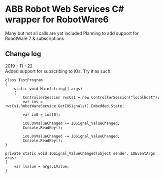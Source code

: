 # ABB Robot Web Services C# wrapper for RobotWare6
Many but not all calls are yet included
Planning to add support for RobotWare 7 & subscriptions



## Change log

2019 - 11 - 22  
Added support for subscribing to IOs. Try it as such:

    class TestProgram
    {
        static void Main(string[] args)
        {
            ControllerSession rwsCs1 = new ControllerSession("localhost");
            var ios = rwsCs1.RobotWareService.GetIOSignals().Embedded.State;

            var io0 = ios[0];

            io0.OnValueChanged += IOSignal_ValueChanged;
            Console.ReadKey();

            io0.OnValueChanged -= IOSignal_ValueChanged;
            Console.ReadKey();
    }
      
    private static void IOSignal_ValueChanged(object sender, IOEventArgs args)
    {
        var lvalue = args.LValue;
    }